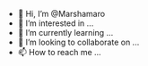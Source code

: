 - 👋 Hi, I’m @Marshamaro
- 👀 I’m interested in ...
- 🌱 I’m currently learning ...
- 💞️ I’m looking to collaborate on ...
- 📫 How to reach me ...

<!---
Marshamaro/Marshamaro is a ✨ special ✨ repository because its `README.md` (this file) appears on your GitHub profile.
You can click the Preview link to take a look at your changes.
--->

